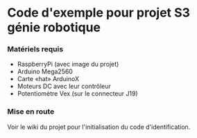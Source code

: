 # Code d'exemple pour projet S3 génie robotique

### Matériels requis
- RaspberryPi (avec image du projet)
- Arduino Mega2560
- Carte «hat» ArduinoX
- Moteurs DC avec leur contrôleur
- Potentiomètre Vex (sur le connecteur J19)

### Mise en route 

Voir le wiki du projet pour l'initialisation du code d'identification.
